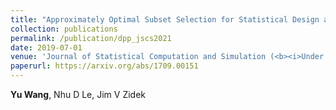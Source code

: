 ```yaml
---
title: "Approximately Optimal Subset Selection for Statistical Design and Modelling"
collection: publications
permalink: /publication/dpp_jscs2021
date: 2019-07-01
venue: 'Journal of Statistical Computation and Simulation (<b><i>Under reveiw</i></b>)'
paperurl: https://arxiv.org/abs/1709.00151
---
```

**Yu Wang**, Nhu D Le, Jim V Zidek
